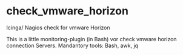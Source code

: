 # check_vmware_horizon
Icinga/ Nagios check for vmware Horizon

This is a little monitoring-plugin (in Bash) vor check vmware horizon connection Servers.
Mandantory tools: Bash, awk, jq
